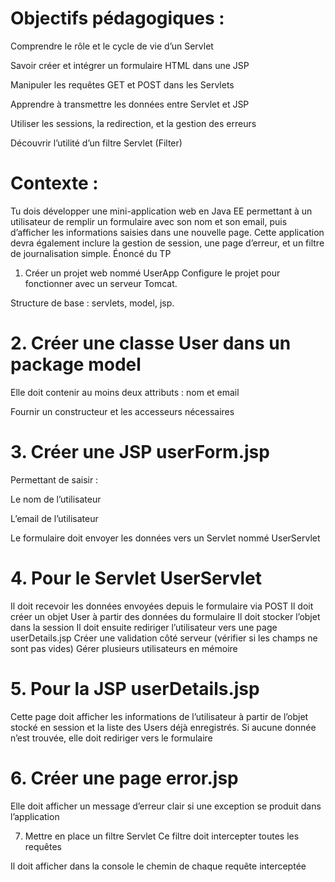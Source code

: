 # Objectifs pédagogiques :
Comprendre le rôle et le cycle de vie d’un Servlet


Savoir créer et intégrer un formulaire HTML dans une JSP


Manipuler les requêtes GET et POST dans les Servlets


Apprendre à transmettre les données entre Servlet et JSP


Utiliser les sessions, la redirection, et la gestion des erreurs


Découvrir l’utilité d’un filtre Servlet (Filter)


# Contexte :
Tu dois développer une mini-application web en Java EE permettant à un utilisateur de remplir un formulaire avec son nom et son email, puis d’afficher les informations saisies dans une nouvelle page. Cette application devra également inclure la gestion de session, une page d’erreur, et un filtre de journalisation simple.
Énoncé du TP
1. Créer un projet web nommé UserApp
Configure le projet pour fonctionner avec un serveur Tomcat.


Structure de base : servlets, model, jsp.



# 2. Créer une classe User dans un package model
Elle doit contenir au moins deux attributs : nom et email


Fournir un constructeur et les accesseurs nécessaires


# 3. Créer une JSP userForm.jsp
Permettant de saisir :


Le nom de l’utilisateur


L’email de l’utilisateur


Le formulaire doit envoyer les données vers un Servlet nommé UserServlet


# 4. Pour le Servlet UserServlet
Il doit recevoir les données envoyées depuis le formulaire via POST
Il doit créer un objet User à partir des données du formulaire
Il doit stocker l’objet dans la session
Il doit ensuite rediriger l’utilisateur vers une page userDetails.jsp
Créer une validation côté serveur (vérifier si les champs ne sont pas vides)
Gérer plusieurs utilisateurs en mémoire


# 5. Pour la  JSP userDetails.jsp
Cette page doit afficher les informations de l’utilisateur à partir de l’objet stocké en session et la liste des Users déjà enregistrés.
Si aucune donnée n’est trouvée, elle doit rediriger vers le formulaire


# 6. Créer une page error.jsp
Elle doit afficher un message d’erreur clair si une exception se produit dans l’application




7. Mettre en place un filtre Servlet 
Ce filtre doit intercepter toutes les requêtes


Il doit afficher dans la console le chemin de chaque requête interceptée
